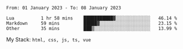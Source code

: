 <!--START_SECTION:waka-->

```text
From: 01 January 2023 - To: 08 January 2023

Lua          1 hr 58 mins    ███████████▓░░░░░░░░░░░░░   46.14 %
Markdown     59 mins         █████▓░░░░░░░░░░░░░░░░░░░   23.15 %
Other        35 mins         ███▒░░░░░░░░░░░░░░░░░░░░░   13.99 %
```

<!--END_SECTION:waka-->
My Stack: `html, css, js, ts, vue`
